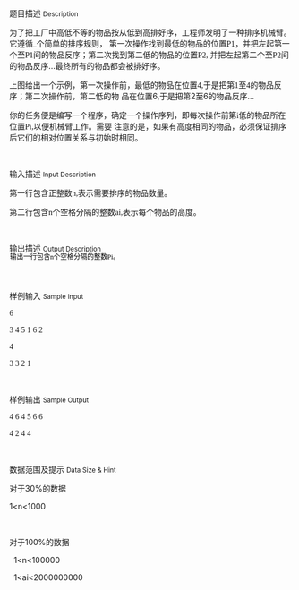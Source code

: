 <div class="panel panel-default">
<div class="area-title">
<span>
题目描述
<small>Description</small>
</span></div>
<div class="panel-body">

<p style=""><span style=""><span style=""><span style="">为了把工厂中高低不等的物品按从低到高排好序，工程师发明了一种排序机械臂。它遵循_个简单的排序规则， </span></span><span style=""><span style="">第一次操作找到最低的物品的位置</span></span></span><span style=""><span style="FONT-FAMILY: Arial Unicode MS;">P1</span></span><span style=""><span style="">，并把左起第一个至</span></span><span style=""><span style="FONT-FAMILY: Arial Unicode MS;">P1</span></span><span style=""><span style="">间的物品反序；第二次找到第二低的物品的位置</span></span><span style=""><span style="FONT-FAMILY: Arial Unicode MS;">P2, </span></span><span style=""><span style="">并把左起第二个至</span></span><span style=""><span style="FONT-FAMILY: Arial Unicode MS;">P2</span></span><span style=""><span style=""><span style="">间的物品反序...最终所有的物品都会被排好序。</span></span></span></p><p style=""><span style=""><span style="">上图给出一个示例，第一次操作前，最低的物品在位置</span></span><span style=""><span style="FONT-FAMILY: Arial Unicode MS;">4,</span></span><span style=""><span style="">于是把第</span></span><span style=""><span style="FONT-FAMILY: Arial Unicode MS;">1</span></span><span style=""><span style="">至</span></span><span style=""><span style="FONT-FAMILY: Arial Unicode MS;">4</span></span><span style=""><span style=""><span style="">的物品反序；第二次操作前，第二低的物 品在位置6,于是把第2至6的物品反序...</span></span></span></p><p style=""><span style=""><span style="">你的任务便是编写一个程序，确定一个操作序列，即每次操作前第</span></span><span style=""><span style="FONT-FAMILY: Arial Unicode MS;">i</span></span><span style=""><span style="">低的物品所在位置</span></span><span style=""><span style="FONT-FAMILY: Arial Unicode MS;">Pi,</span></span><span style=""><span style="">以便机械臂工作。需要 注意的是，如果有高度相同的物品，必须保证排序后它们的相对位置关系与初始时相同。</span></span></p><p> </p>

</div>
</div>

<div class="panel panel-default">
<div class="area-title">
<span>
输入描述
<small>Input Description</small>
</span></div>
<div class="panel-body">
<p style=""><span style=""><span style="">第一行包含正整数</span></span><span style=""><span style="FONT-FAMILY: Arial Unicode MS;">n,</span></span><span style=""><span style=""><span style="">表示需要排序的物品数量。</span></span></span></p><p style=""><span style=""><span style="">第二行包含</span></span><span style=""><span style="FONT-FAMILY: Arial Unicode MS;">n</span></span><span style=""><span style="">个空格分隔的整数</span></span><span style=""><span style="FONT-FAMILY: Arial Unicode MS;">ai,</span></span><span style=""><span style="">表示每个物品的高度。</span></span></p><p> </p>

</div>
</div>
<div  class="panel panel-default">
<div class="area-title">
<span>
输出描述
<small>Output Description</small>
</span></div>
<div class="panel-body">

<p style="BACKGROUND: none transparent scroll repeat 0% 0%; TEXT-ALIGN: justify; MARGIN: 0px 0px 21px 1px; TEXT-JUSTIFY: inter-ideograph; LINE-HEIGHT: 13px"><span style="COLOR: black"><span style="FONT-SIZE: 12px; FONT-FAMILY: 宋体">输出一行包含</span></span><span style="FONT-SIZE: 12px; COLOR: black"><span style="FONT-FAMILY: Arial Unicode MS">n</span></span><span style="COLOR: black"><span style="FONT-SIZE: 12px; FONT-FAMILY: 宋体">个空格分隔的整数</span></span><span style="FONT-FAMILY: Arial Unicode MS"><span style="FONT-SIZE: 12px; COLOR: black">Pi</span><span style="FONT-SIZE: 12px; COLOR: black">。</span></span></p><p>&nbsp;</p>

</div>
</div>


<div class="panel panel-default">
<div class="area-title">
<span>
样例输入
<small>Sample Input</small>
</span></div>
<div class="panel-body">
<p style=""><span style=""><span style="FONT-FAMILY: Arial Unicode MS;"><span style="">6</span></span></span></p><p style=""><span style=""><span style="FONT-FAMILY: Arial Unicode MS;">3 4 5 1 6 2</span></span></p><p style=""><span style=""><span style="FONT-FAMILY: Arial Unicode MS;"><span style="">4</span></span></span></p><p style=""><span style=""><span style="FONT-FAMILY: Arial Unicode MS;">3 3 2 1</span></span></p><p> </p>

</div>
</div>

<div class="panel panel-default">
<div class="area-title">
<span>
样例输出
<small>Sample Output</small>
</span></div>
<div class="panel-body">
<p style=""><span style=""><span style="FONT-FAMILY: Arial Unicode MS;">4 6 4 5 6 6</span></span></p><p style=""><span style=""><span style="FONT-FAMILY: Arial Unicode MS;">4 2 4 4</span></span></p><p> </p>

</div>
</div>

<div class="panel panel-default">
<div class="area-title">
<span>
数据范围及提示
<small>Data Size & Hint</small>
</span></div>
<div class="panel-body">
<p>对于30%的数据</p><p>1&lt;n&lt;1000</p><p><br></p><p>对于100%的数据</p><p>  1&lt;n&lt;100000</p><p>  1&lt;ai&lt;2000000000</p><p><br></p><p> </p>
</div>
</div>